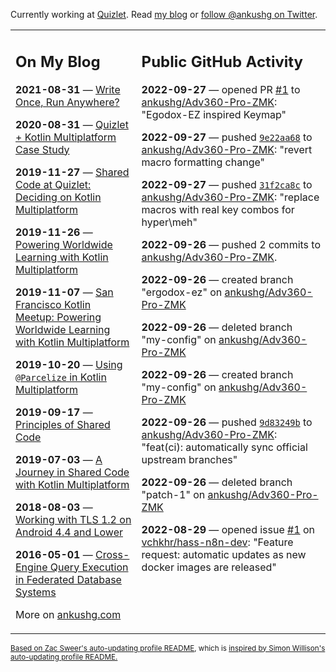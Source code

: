 Currently working at [Quizlet](https://quizlet.com/). Read [my blog](https://ankushg.com/) or [follow @ankushg on Twitter](https://twitter.com/ankushg).

<table><tr><td valign="top" width="40%">

## On My Blog
<!-- blog starts -->
**2021-08-31** — [Write Once, Run Anywhere?](https://ankushg.com/posts/write-once-run-anywhere-increment/)

**2020-08-31** — [Quizlet + Kotlin Multiplatform Case Study](https://ankushg.com/posts/quizlet-kotlin-multiplatform-case-study/)

**2019-11-27** — [Shared Code at Quizlet: Deciding on Kotlin Multiplatform](https://ankushg.com/posts/shared-code-kotlin-multiplatform/)

**2019-11-26** — [Powering Worldwide Learning with Kotlin Multiplatform](https://ankushg.com/speaking/droidcon-sf-2019)

**2019-11-07** — [San Francisco Kotlin Meetup: Powering Worldwide Learning with Kotlin Multiplatform](https://ankushg.com/speaking/sf-kotlin-meetup-2019)

**2019-10-20** — [Using `@Parcelize` in Kotlin Multiplatform](https://ankushg.com/posts/multiplatform-parcelize/)

**2019-09-17** — [Principles of Shared Code](https://ankushg.com/speaking/denver-startup-week-2019)

**2019-07-03** — [A Journey in Shared Code with Kotlin Multiplatform](https://ankushg.com/speaking/droidcon-berlin-2019)

**2018-08-03** — [Working with TLS 1.2 on Android 4.4 and Lower](https://ankushg.com/posts/tls-1.2-on-android/)

**2016-05-01** — [Cross-Engine Query Execution in Federated Database Systems](https://ankushg.com/projects/thesis)
<!-- blog ends -->
More on [ankushg.com](https://ankushg.com/)
</td><td valign="top" width="60%">

## Public GitHub Activity
<!-- githubActivity starts -->
**2022-09-27** — opened PR [#1](https://github.com/ankushg/Adv360-Pro-ZMK/pull/1) to [ankushg/Adv360-Pro-ZMK](https://api.github.com/repos/ankushg/Adv360-Pro-ZMK): "Egodox-EZ inspired Keymap"

**2022-09-27** — pushed [`9e22aa68`](https://github.com/ankushg/Adv360-Pro-ZMK/commit/9e22aa68fe692fe7df77e4894a358c763718e38e) to [ankushg/Adv360-Pro-ZMK](https://api.github.com/repos/ankushg/Adv360-Pro-ZMK): "revert macro formatting change"

**2022-09-27** — pushed [`31f2ca8c`](https://github.com/ankushg/Adv360-Pro-ZMK/commit/31f2ca8c07387fe53bd951a5e66430a721b3efa7) to [ankushg/Adv360-Pro-ZMK](https://api.github.com/repos/ankushg/Adv360-Pro-ZMK): "replace macros with real key combos for hyper\meh"

**2022-09-26** — pushed 2 commits to [ankushg/Adv360-Pro-ZMK](https://api.github.com/repos/ankushg/Adv360-Pro-ZMK).

**2022-09-26** — created branch "ergodox-ez" on [ankushg/Adv360-Pro-ZMK](https://api.github.com/repos/ankushg/Adv360-Pro-ZMK)

**2022-09-26** — deleted branch "my-config" on [ankushg/Adv360-Pro-ZMK](https://api.github.com/repos/ankushg/Adv360-Pro-ZMK)

**2022-09-26** — created branch "my-config" on [ankushg/Adv360-Pro-ZMK](https://api.github.com/repos/ankushg/Adv360-Pro-ZMK)

**2022-09-26** — pushed [`9d83249b`](https://github.com/ankushg/Adv360-Pro-ZMK/commit/9d83249bad0a2fb4e1764504f1514fcfcad271b5) to [ankushg/Adv360-Pro-ZMK](https://api.github.com/repos/ankushg/Adv360-Pro-ZMK): "feat(ci): automatically sync official upstream branches"

**2022-09-26** — deleted branch "patch-1" on [ankushg/Adv360-Pro-ZMK](https://api.github.com/repos/ankushg/Adv360-Pro-ZMK)

**2022-08-29** — opened issue [#1](https://github.com/vchkhr/hass-n8n-dev/issues/1) on [vchkhr/hass-n8n-dev](https://api.github.com/repos/vchkhr/hass-n8n-dev): "Feature request: automatic updates as new docker images are released"
<!-- githubActivity ends -->
</td></tr></table>

<sub><a href="https://github.com/ZacSweers/ZacSweers">Based on Zac Sweer's auto-updating profile README</a>, which is <a href="https://simonwillison.net/2020/Jul/10/self-updating-profile-readme/">inspired by Simon Willison's auto-updating profile README.</a></sub>